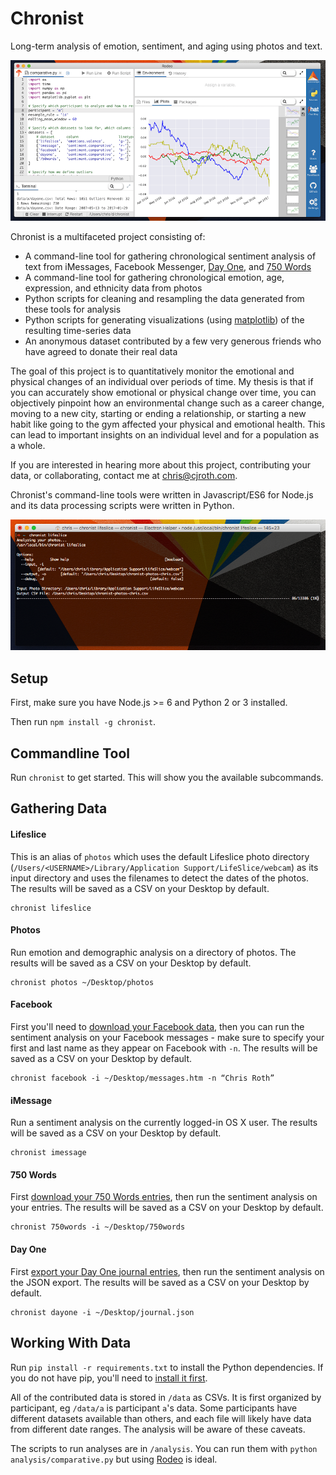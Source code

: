 # Chronist

Long-term analysis of emotion, sentiment, and aging using photos and text.

![](docs/screenshots/screenshot-rodeo.png)

Chronist is a multifaceted project consisting of:

- A command-line tool for gathering chronological sentiment analysis of text from iMessages, Facebook Messenger, [Day One](http://dayoneapp.com/), and [750 Words](http://750words.com/)
- A command-line tool for gathering chronological emotion, age, expression, and ethnicity data from photos
- Python scripts for cleaning and resampling the data generated from these tools for analysis
- Python scripts for generating visualizations (using [matplotlib](http://matplotlib.org/)) of the resulting time-series data
- An anonymous dataset contributed by a few very generous friends who have agreed to donate their real data

The goal of this project is to quantitatively monitor the emotional and physical changes of an individual over periods of time. My thesis is that if you can accurately show emotional or physical change over time, you can objectively pinpoint how an environmental change such as a career change, moving to a new city, starting or ending a relationship, or starting a new habit like going to the gym affected your physical and emotional health. This can lead to important insights on an individual level and for a population as a whole.

If you are interested in hearing more about this project, contributing your data, or collaborating, contact me at [chris@cjroth.com](mailto:chris@cjroth.com).

Chronist's command-line tools were written in Javascript/ES6 for Node.js and its data processing scripts were written in Python.

![](docs/screenshots/screenshot-cli-lifeslice.png)

<!-- ![](docs/screenshots/screenshot-convert.png) -->

## Setup

First, make sure you have Node.js >= 6 and Python 2 or 3 installed.

Then run `npm install -g chronist`.

## Commandline Tool

Run `chronist` to get started. This will show you the available subcommands.

## Gathering Data

#### Lifeslice
This is an alias of `photos` which uses the default Lifeslice photo directory (`/Users/<USERNAME>/Library/Application Support/LifeSlice/webcam`) as its input directory and uses the filenames to detect the dates of the photos. The results will be saved as a CSV on your Desktop by default.
```
chronist lifeslice
```

#### Photos
Run emotion and demographic analysis on a directory of photos. The results will be saved as a CSV on your Desktop by default.
```
chronist photos ~/Desktop/photos
```

#### Facebook
First you'll need to [download your Facebook data](docs/facebook.md), then you can run the sentiment analysis on your Facebook messages - make sure to specify your first and last name as they appear on Facebook with `-n`. The results will be saved as a CSV on your Desktop by default.
```
chronist facebook -i ~/Desktop/messages.htm -n “Chris Roth”
```

#### iMessage
Run a sentiment analysis on the currently logged-in OS X user. The results will be saved as a CSV on your Desktop by default.
```
chronist imessage
```

#### 750 Words
First [download your 750 Words entries](docs/750words.md), then run the sentiment analysis on your entries. The results will be saved as a CSV on your Desktop by default.
```
chronist 750words -i ~/Desktop/750words
```

#### Day One
First [export your Day One journal entries](docs/dayone.md), then run the sentiment analysis on the JSON export. The results will be saved as a CSV on your Desktop by default.
```
chronist dayone -i ~/Desktop/journal.json
```

## Working With Data

Run `pip install -r requirements.txt` to install the Python dependencies. If you do not have pip, you'll need to [install it first](https://pip.pypa.io/en/stable/installing/).

All of the contributed data is stored in `/data` as CSVs. It is first organized by participant, eg `/data/a` is participant `a`'s data. Some participants have different datasets available than others, and each file will likely have data from different date ranges. The analysis will be aware of these caveats.

The scripts to run analyses are in `/analysis`. You can run them with `python analysis/comparative.py` but using [Rodeo](http://rodeo.yhat.com/) is ideal.
